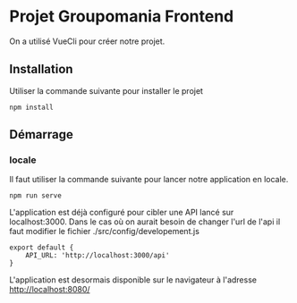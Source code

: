 # Projet Groupomania Frontend

On a utilisé VueCli pour créer notre projet.

## Installation

Utiliser la commande suivante pour installer le projet

````
npm install
````


## Démarrage

### locale

Il faut utiliser la commande suivante pour lancer notre application en locale.

````
npm run serve
````

L'application est déjà configuré pour cibler une API lancé sur localhost:3000. Dans le cas où on aurait besoin de changer l'url de l'api il faut modifier le fichier ./src/config/developement.js

````
export default {
    API_URL: 'http://localhost:3000/api'
}
````

L'application est desormais disponible sur le navigateur à l'adresse [http://localhost:8080/](http://localhost:8080/)